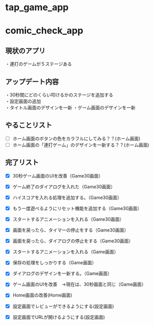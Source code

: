 # tap_game_app

# comic_check_app

## 現状のアプリ  
・連打のゲームが５ステージある  


## アップデート内容
・30秒間にどのくらい叩けるかのステージを追加する  
・設定画面の追加  
・タイトル画面のデザインを一新
・ゲーム画面のデザインを一新



## やることリスト
- [ ] ホーム画面のボタンの色をカラフルにしてみる？？(ホーム画面)
- [ ] ホーム画面の「連打ゲーム」のデザインを一新する？？(ホーム画面)

## 完了リスト
- [x] 30秒ゲーム画面のUIを改善（Game30画面）
- [x] ゲーム終了のダイアログを入れた（Game30画面）
- [x] ハイスコアを入れる処理を追加する。（Game30画面）
- [x] もう一度遊べるようにリセット機能を追加する（Game30画面）
- [x] スタートするアニメーションを入れる（Game30画面）
- [x] 画面を戻ったら、タイマーの停止をする（Game30画面）
- [x] 画面を戻ったら、ダイアログの停止をする（Game30画面）
- [x] スタートするアニメーションを入れる（Game画面）
- [x] 保存の処理をしっかりする（Game画面）
- [x] ダイアログのデザインを一新する。（Game画面）
- [x] ゲーム画面のUIを改善　→現在は、30秒画面と同じ（Game画面）
- [x] Home画面の改善(Home画面)
- [x] 設定画面でレビューができるようにする(設定画面)
- [x] 設定画面でURLが開けるようにする(設定画面)
 
